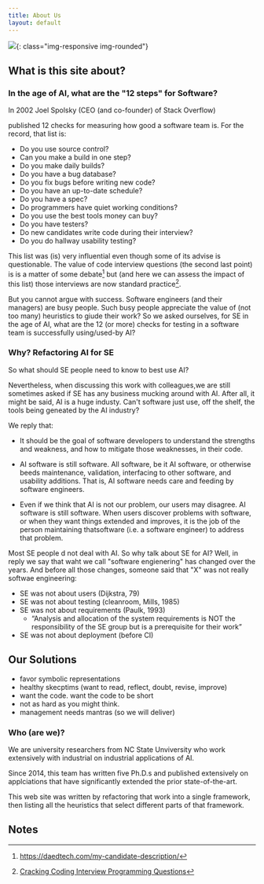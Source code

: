 ```yaml
---
title: About Us
layout: default
---
```


![](http://gobeyondseo.com/wp-content/uploads/2011/11/AboutUs.jpg){: class="img-responsive img-rounded"}

## What is this site about?


### In the age of AI, what are the "12 steps" for Software?

In 2002 Joel Spolsky (CEO (and co-founder) of Stack Overflow)

published 12 checks for
 measuring how good a software team is. 
For the record, that list is:


-    Do you use source control?
-    Can you make a build in one step?
-    Do you make daily builds?
-    Do you have a bug database?
-    Do you fix bugs before writing new code?
-    Do you have an up-to-date schedule?
-    Do you have a spec?
-    Do programmers have quiet working conditions?
-    Do you use the best tools money can buy?
-    Do you have testers?
-    Do new candidates write code during their interview?
-   Do you do hallway usability testing?


This list was (is) very influential even though
 some of its advise is  questionable.
The value
of code interview questions (the second
last point) is is a matter of some debate[^1] but (and here we can assess
the impact of this list) those interviews are now standard practice[^2].

But you cannot argue with success. Software engineers (and their managers)
are busy people. Such busy people appreciate the value of (not too many)
heuristics to giude their work? So we asked ourselves,
for  SE in the age of AI, what are the 12 (or more) checks for testing in a
software team is successfully using/used-by  AI?

### Why? Refactoring AI for SE

So what should SE people need to know to best use AI?

Nevertheless, when discussing this work with colleagues,we are still sometimes asked if 
SE has any business mucking around with AI.
After all, it might be said, AI is a huge industy.
Can't software just use, off the shelf, the tools being geneated by the AI industry?

We reply that:

- It should be the goal of software developers to understand the strengths and weakness, and how to
mitigate those weaknesses, in their code.
- AI software is still software. All software, be it AI software, or otherwise
beeds maintenance, validation, interfacing to other software, and usability additions.
That is, AI software needs care and feeding by software engineers.

- Even if we think that AI is not our problem, our users may disagree. AI software is still software.
When users discover problems with software, 
or when they want things extended and improves,
it is the job of the person maintaining thatsoftware (i.e. a software engineer) to address that problem.

Most SE people d not deal with AI. So why talk about SE for AI? Well, in reply we say that waht we call
"software engienering" has changed over the years. And before all those changes, someone
said that "X" was not really softwae engineering:

- SE was not about  users (Dijkstra, 79)
- SE was not about testing (cleanroom, Mills, 1985)
- SE was not about requirements (Paulk, 1993)
    - “Analysis and allocation of the system requirements is NOT the responsibility of the SE group but is a prerequisite for their work”
- SE was not about deployment (before CI)


## Our Solutions


- favor symbolic representations
- healthy skecptims (want to read, reflect, doubt, revise, improve)
- want the code. want the code to be short
- not as hard as you might think.
- management needs mantras (so we will deliver)



### Who (are we)?

We are university researchers from NC State Unviversity who work extensively
with  industrial on industrial applications of AI.

Since 2014, this team has written five Ph.D.s and published extensively on
applciations that have significantly extended the prior state-of-the-art.

This web site was written by refactoring that work into a single framework,
then listing all the heuristics that select different parts of that framework.


## Notes

[^1]: https://daedtech.com/my-candidate-description/
[^2]: [Cracking Coding Interview Programming Questions](http://tinyurl.com/hlevbsd)
